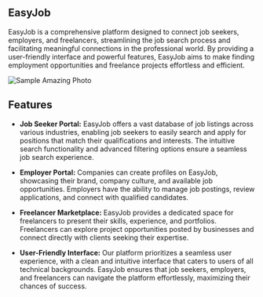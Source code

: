 ## EasyJob

EasyJob is a comprehensive platform designed to connect job seekers, employers, and freelancers, streamlining the job search process and facilitating meaningful connections in the professional world. By providing a user-friendly interface and powerful features, EasyJob aims to make finding employment opportunities and freelance projects effortless and efficient.

![Sample Amazing Photo](https://i.pinimg.com/564x/d2/29/26/d22926f8e9213c6bf985c59dd1c0391c.jpg)


## Features

- **Job Seeker Portal:** EasyJob offers a vast database of job listings across various industries, enabling job seekers to easily search and apply for positions that match their qualifications and interests. The intuitive search functionality and advanced filtering options ensure a seamless job search experience.

- **Employer Portal:** Companies can create profiles on EasyJob, showcasing their brand, company culture, and available job opportunities. Employers have the ability to manage job postings, review applications, and connect with qualified candidates.

- **Freelancer Marketplace:** EasyJob provides a dedicated space for freelancers to present their skills, experience, and portfolios. Freelancers can explore project opportunities posted by businesses and connect directly with clients seeking their expertise.

- **User-Friendly Interface:** Our platform prioritizes a seamless user experience, with a clean and intuitive interface that caters to users of all technical backgrounds. EasyJob ensures that job seekers, employers, and freelancers can navigate the platform effortlessly, maximizing their chances of success.

  
